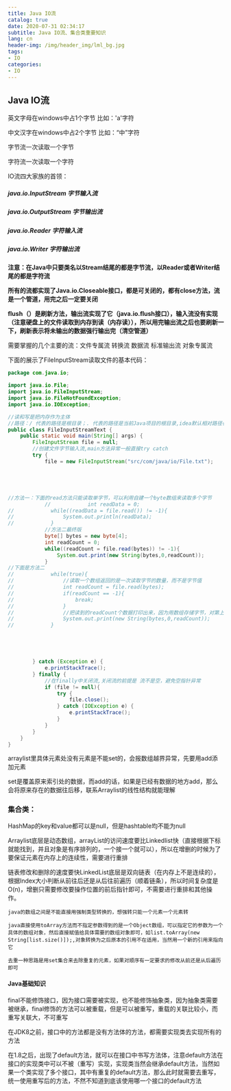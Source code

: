 ```yaml
---
title: Java IO流
catalog: true
date: 2020-07-31 02:34:17
subtitle: Java IO流、集合类重要知识
lang: cn
header-img: /img/header_img/lml_bg.jpg
tags:
- IO
categories:
- IO
---
```


## Java IO流

英文字母在windows中占1个字节   比如：'a'字符

中文汉字在windows中占2个字节   比如：“中”字符

字节流一次读取一个字节

字符流一次读取一个字符



IO流四大家族的首领：

##### java.io.InputStream				字节输入流

##### java.io.OutputStream				字节输出流

##### java.io.Reader 				字符输入流

##### java.io.Writer					字符输出流



**注意：在Java中只要类名以Stream结尾的都是字节流，以Reader或者Writer结尾的都是字符流**

**所有的流都实现了Java.io.Closeable接口，都是可关闭的，都有close方法，流是一个管道，用完之后一定要关闭**

**flush（）是刷新方法，输出流实现了它（java.io.flush接口），输入流没有实现（注意硬盘上的文件读取到内存到读（内存读）），所以用完输出流之后也要刷新一下，刷新表示将未输出的数据强行输出完（清空管道）**



需要掌握的几个主要的流：文件专属流		转换流		数据流		标准输出流		对象专属流

下面的展示了FileInputStream读取文件的基本代码：

```java
package com.java.io;

import java.io.File;
import java.io.FileInputStream;
import java.io.FileNotFoundException;
import java.io.IOException;

//读和写是把内存作为主体
//路径：/ 代表的路径是根目录；. 代表的路径是当前Java项目的根目录,idea默认相对路径也是从工程的根目录开始。所以开头直接可以指定到src
public class FileInputStreamText {
    public static void main(String[] args) {
        FileInputStream file = null;
        //创建文件字节输入流,main方法异常一般直接try catch
        try {
            file = new FileInputStream("src/com/java/io/File.txt");





//方法一：下面的read方法只能读取单字节，可以利用自建一个byte数组来读取多个字节
            //            int readData = 0;
//            while((readData = file.read()) != -1){
//                System.out.println(readData);
//            }
            //方法二最终版
            byte[] bytes = new byte[4];
            int readCount = 0;
            while((readCount = file.read(bytes)) != -1){
                System.out.print(new String(bytes,0,readCount));
            }
//下面是方法二
//            while(true){
//                //读取一个数组返回的是一次读取字节的数量，而不是字节值
//                int readCount = file.read(bytes);
//                if(readCount == -1){
//                    break;
//                }
//                //把读到的readCount个数据打印出来，因为用数组存储字节，对第上一轮数据没有覆盖的话，数组中未被覆盖的字节还会保留。
//                System.out.print(new String(bytes,0,readCount));
//            }





        } catch (Exception e) {
            e.printStackTrace();
        } finally {
            //在finally中关闭流,关闭流的前提是 流不是空，避免空指针异常
            if (file != null){
                try {
                    file.close();
                } catch (IOException e) {
                    e.printStackTrace();
                }
            }
        }
    }
}
```

arraylist里具体元素处没有元素是不能set的，会报数组越界异常，先要用add添加元素

set是覆盖原来索引处的数据，而add的话，如果是已经有数据的地方add，那么会将原来存在的数据往后移，联系Arraylist的线性结构就能理解



### 集合类：

HashMap的key和value都可以是null，但是hashtable均不能为null

Arraylist底层是动态数组，arrayList的访问速度要比Linkedlist快（直接根据下标就能找到，并且对象是有序排列的，一个接一个就可以），所以在增删的时候为了要保证元素在内存上的连续性，需要进行重排

链表修改和删除的速度要快LinkedList底层是双向链表（在内存上不是连续的），根据Index大小判断从前往后还是从后往前遍历（顺着链条），所以时间复杂度是O(n)，增删只需要修改要操作位置的前后指针即可，不需要进行重排和其他操作。



```
java的数组之间是不能直接用强制类型转换的，想强转只能一个元素一个元素转

java直接使用toArray方法而不指定参数得到的是一个Object数组，可以指定它的参数为一个具体的数组对象，然后直接赋值给具体需要的数组对象即可，如list.toArray(new String[list.size()]);,对象转换为之后原本的引用不在适用，当然用一个新的引用来指向它

去重一种思路是用set集合来去除重复的元素，如果对顺序有一定要求的修改从前还是从后遍历即可
```

#### Java基础知识

final不能修饰接口，因为接口需要被实现，也不能修饰抽象类，因为抽象类需要被继承，final修饰的方法可以被重载，但是可以被重写，重载的关联比较小，而重写关联大，不可重写

在JDK8之前，接口中的方法都是没有方法体的方法，都需要实现类去实现所有的方法

在1.8之后，出现了default方法，就可以在接口中书写方法体，注意default方法在接口的实现类中可以不被（重写）实现，实现类当然会继承default方法，当然如果一个类实现了多个接口，其中有重复的default方法，那么此时就需要去重写，统一使用重写后的方法，不然不知道到底该使用哪一个接口的default方法